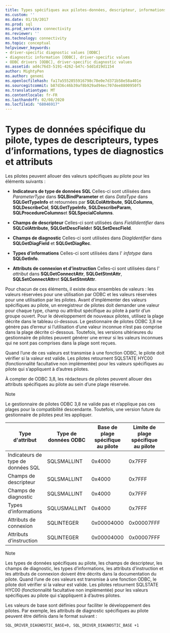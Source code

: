 ```yaml
---
title: Types spécifiques aux pilotes-données, descripteur, informations, diagnostic | Microsoft Docs
ms.custom: ''
ms.date: 01/19/2017
ms.prod: sql
ms.prod_service: connectivity
ms.reviewer: ''
ms.technology: connectivity
ms.topic: conceptual
helpviewer_keywords:
- driver-specific diagnostic values [ODBC]
- diagnostic information [ODBC], driver-specific values
- ODBC drivers [ODBC], driver-specific diagnostic values
ms.assetid: ad4c76d3-5191-4262-b47c-5dd1d19d1154
author: MightyPen
ms.author: genemi
ms.openlocfilehash: fa17a5552855916798c78e0e7d371b58e58a401e
ms.sourcegitcommit: b87d36c46b39af8b929ad94ec707dee8800950f5
ms.translationtype: MT
ms.contentlocale: fr-FR
ms.lasthandoff: 02/08/2020
ms.locfileid: "68046917"
---
```

# <a name="driver-specific-data-types-descriptor-types-information-types-diagnostic-types-and-attributes"></a>Types de données spécifique du pilote, types de descripteurs, types d’informations, types de diagnostics et attributs
Les pilotes peuvent allouer des valeurs spécifiques au pilote pour les éléments suivants :  
  
-   **Indicateurs de type de données SQL** Celles-ci sont utilisées dans *ParameterType* dans **SQLBindParameter** et dans *DataType* dans **SQLGetTypeInfo** et retournées par **SQLColAttribute**, **SQLColumns**, **SQLDescribeCol**, **SQLGetTypeInfo**, **SQLDescribeParam**, **SQLProcedureColumns**et **SQLSpecialColumns**.  
  
-   **Champs de descripteur** Celles-ci sont utilisées dans *FieldIdentifier* dans **SQLColAttribute**, **SQLGetDescField**et **SQLSetDescField**.  
  
-   **Champs de diagnostic** Celles-ci sont utilisées dans *DiagIdentifier* dans **SQLGetDiagField** et **SQLGetDiagRec**.  
  
-   **Types d’informations** Celles-ci sont utilisées dans l' *infotype* dans **SQLGetInfo**.  
  
-   **Attributs de connexion et d’instruction** Celles-ci sont utilisées dans l' *attribut* dans **SQLGetConnectAttr**, **SQLGetStmtAttr**, **SQLSetConnectAttr**et **SQLSetStmtAttr**.  
  
 Pour chacun de ces éléments, il existe deux ensembles de valeurs : les valeurs réservées pour une utilisation par ODBC et les valeurs réservées pour une utilisation par les pilotes. Avant d’implémenter des valeurs spécifiques au pilote, un enregistreur de pilotes doit demander une valeur pour chaque type, champ ou attribut spécifique au pilote à partir d’un groupe ouvert. Pour le développement de nouveaux pilotes, utilisez la plage décrite dans le tableau ci-dessous. Le gestionnaire de pilotes ODBC 3,8 ne génère pas d’erreur si l’utilisation d’une valeur inconnue n’est pas comprise dans la plage décrite ci-dessous. Toutefois, les versions ultérieures du gestionnaire de pilotes peuvent générer une erreur si les valeurs inconnues qui ne sont pas comprises dans la plage sont reçues.  
  
 Quand l’une de ces valeurs est transmise à une fonction ODBC, le pilote doit vérifier si la valeur est valide. Les pilotes retournent SQLSTATE HYC00 (fonctionnalité facultative non implémentée) pour les valeurs spécifiques au pilote qui s’appliquent à d’autres pilotes.  
  
 À compter de ODBC 3,8, les rédacteurs de pilotes peuvent allouer des attributs spécifiques au pilote au sein d’une plage réservée.  
  
> [!NOTE]  
>  Le gestionnaire de pilotes ODBC 3,8 ne valide pas et n’applique pas ces plages pour la compatibilité descendante. Toutefois, une version future du gestionnaire de pilotes peut les appliquer.  
  
|Type d'attribut|Type de données ODBC|Base de plage spécifique au pilote|Limite de plage spécifique au pilote|Constante ODBC pour la base de plage de valeurs spécifique au pilote|  
|--------------------|--------------------|---------------------------------|----------------------------------|---------------------------------------------------------|  
|Indicateurs de type de données SQL|SQLSMALLINT|0x4000|0x7FFF|SQL_DRIVER_SQL_TYPE_BASE|  
|Champs de descripteur|SQLSMALLINT|0x4000|0x7FFF|SQL_DRIVER_DESCRIPTOR_BASE|  
|Champs de diagnostic|SQLSMALLINT|0x4000|0x7FFF|SQL_DRIVER_DIAGNOSTIC_BASE|  
|Types d’informations|SQLUSMALLINT|0x4000|0x7FFF|SQL_DRIVER_INFO_TYPE_BASE|  
|Attributs de connexion|SQLINTEGER|0x00004000|0x00007FFF|SQL_DRIVER_CONNECT_ATTR_BASE|  
|Attributs d’instruction|SQLINTEGER|0x00004000|0x00007FFF|SQL_DRIVER_STATEMENT_ATTR_BASE|  
  
> [!NOTE]  
>  Les types de données spécifiques au pilote, les champs de descripteur, les champs de diagnostic, les types d’informations, les attributs d’instruction et les attributs de connexion doivent être décrits dans la documentation du pilote. Quand l’une de ces valeurs est transmise à une fonction ODBC, le pilote doit vérifier si la valeur est valide. Les pilotes retournent SQLSTATE HYC00 (fonctionnalité facultative non implémentée) pour les valeurs spécifiques au pilote qui s’appliquent à d’autres pilotes.  
  
 Les valeurs de base sont définies pour faciliter le développement des pilotes. Par exemple, les attributs de diagnostic spécifiques au pilote peuvent être définis dans le format suivant :  
  
```  
SQL_DRIVER_DIAGNOSTIC_BASE+0, SQL_DRIVER_DIAGNOSTIC_BASE +1  
```
